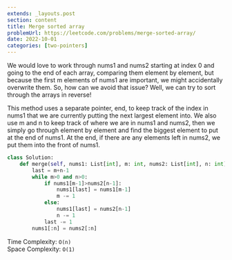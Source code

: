 ```yaml
---
extends: _layouts.post
section: content
title: Merge sorted array
problemUrl: https://leetcode.com/problems/merge-sorted-array/
date: 2022-10-01
categories: [two-pointers]
---
```


We would love to work through nums1 and nums2 starting at index 0 and going to the end of each array, comparing them element by element, but because the first m elements of nums1 are important, we might accidentally overwrite them. So, how can we avoid that issue? Well, we can try to sort through the arrays in reverse!

This method uses a separate pointer, end, to keep track of the index in nums1 that we are currently putting the next largest element into. We also use m and n to keep track of where we are in nums1 and nums2, then we simply go through element by element and find the biggest element to put at the end of nums1. At the end, if there are any elements left in nums2, we put them into the front of nums1.

```python
class Solution:
    def merge(self, nums1: List[int], m: int, nums2: List[int], n: int) -> None:
        last = m+n-1
        while m>0 and n>0:
            if nums1[m-1]>nums2[n-1]:
                nums1[last] = nums1[m-1] 
                m -= 1
            else:
                nums1[last] = nums2[n-1]
                n -= 1
            last -= 1
        nums1[:n] = nums2[:n]
```

Time Complexity: `O(n)` <br/>
Space Complexity: `O(1)`